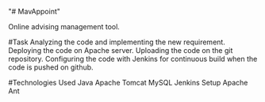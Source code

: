 "# MavAppoint" 

Online advising management tool.

#Task
Analyzing the code and implementing the new requirement.
Deploying the code on Apache server.
Uploading the code on the git repository.
Configuring the code with Jenkins for continuous build when the code is pushed on github.

#Technologies Used
Java
Apache Tomcat
MySQL
Jenkins Setup
Apache Ant
